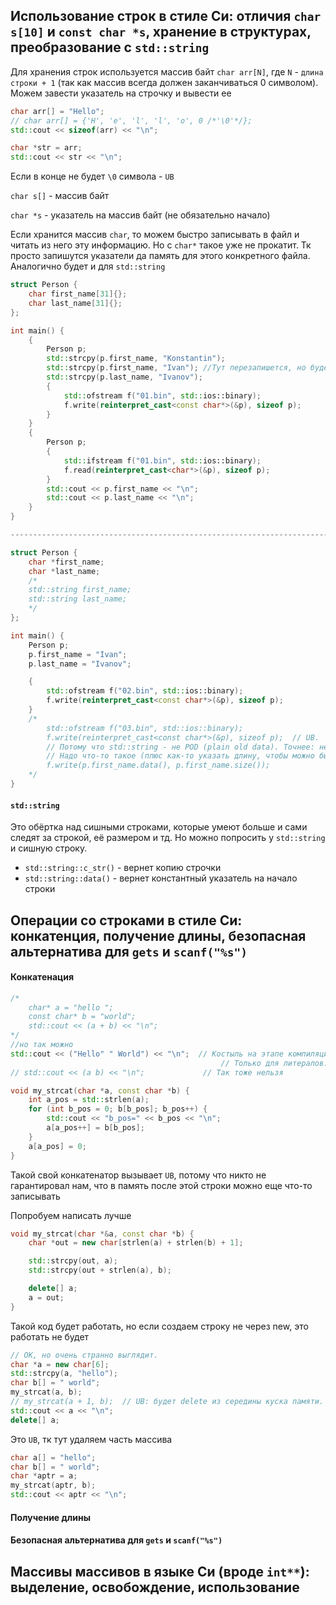 ## Использование строк в стиле Си: отличия `char s[10]` и `const char *s`, хранение в структурах, преобразование с `std::string`
Для хранения строк используется массив байт `char arr[N]`, где `N` - `длина строки + 1` (так как массив всегда должен заканчиваться 0 символом). Можем завести указатель на строчку и вывести ее
```C++
char arr[] = "Hello";
// char arr[] = {'H', 'e', 'l', 'l', 'o', 0 /*'\0'*/};
std::cout << sizeof(arr) << "\n";

char *str = arr;
std::cout << str << "\n";
```
Если в конце не будет `\0` символа - `UB`

`char s[]` - массив байт

`char *s` - указатель на массив байт (не обязательно начало)

Если хранится массив `char`, то можем быстро записывать в файл и читать из него эту информацию. Но с `char*` такое уже не прокатит. Тк просто запишутся указатели да память для этого конкретного файла. Аналогично будет и для `std::string`
```C++
struct Person {
    char first_name[31]{};
    char last_name[31]{};
};

int main() {
    {
        Person p;
        std::strcpy(p.first_name, "Konstantin");
        std::strcpy(p.first_name, "Ivan"); //Тут перезапишется, но будет остаток Константина^^
        std::strcpy(p.last_name, "Ivanov");
        {
            std::ofstream f("01.bin", std::ios::binary);
            f.write(reinterpret_cast<const char*>(&p), sizeof p);
        }
    }      
    {
        Person p;
        {
            std::ifstream f("01.bin", std::ios::binary);
            f.read(reinterpret_cast<char*>(&p), sizeof p);
        }
        std::cout << p.first_name << "\n";
        std::cout << p.last_name << "\n";
    }
}

-------------------------------------------------------------------------------------

struct Person {
    char *first_name;
    char *last_name;
    /*
    std::string first_name;
    std::string last_name;
    */
};

int main() {
    Person p;
    p.first_name = "Ivan";
    p.last_name = "Ivanov";

    {
        std::ofstream f("02.bin", std::ios::binary);
        f.write(reinterpret_cast<const char*>(&p), sizeof p);
    }
    /*
        std::ofstream f("03.bin", std::ios::binary);
        f.write(reinterpret_cast<const char*>(&p), sizeof p);  // UB.
        // Потому что std::string - не POD (plain old data). Точнее: не Trivial. Точнее: не TrivialCopyable.
        // Надо что-то такое (плюс как-то указать длину, чтобы можно было прочитать):
        f.write(p.first_name.data(), p.first_name.size());
    */
}
```

#### `std::string`
Это обёртка над сишными строками, которые умеют больше и сами следят за строкой, её размером и тд. Но можно попросить у `std::string` и сишную строку.
* `std::string::c_str()` - вернет копию строчки
* `std::string::data()` - вернет константный указатель на начало строки

## Операции со строками в стиле Си: конкатенция, получение длины, безопасная альтернатива для `gets` и `scanf("%s")`
#### Конкатенация
```C++
/*
    char* a = "hello ";
    const char* b = "world";
    std::cout << (a + b) << "\n";
*/
//но так можно
std::cout << ("Hello" " World") << "\n";  // Костыль на этапе компиляции(!).
                                               // Только для литералов.
// std::cout << (a b) << "\n";             // Так тоже нельзя

void my_strcat(char *a, const char *b) {
    int a_pos = std::strlen(a);
    for (int b_pos = 0; b[b_pos]; b_pos++) {
        std::cout << "b_pos=" << b_pos << "\n";
        a[a_pos++] = b[b_pos];
    }
    a[a_pos] = 0;
}
```
Такой свой конкатенатор вызывает `UB`, потому что никто не гарантировал нам, что в память после этой строки можно еще что-то записывать

Попробуем написать лучше
```C++
void my_strcat(char *&a, const char *b) {
    char *out = new char[strlen(a) + strlen(b) + 1];

    std::strcpy(out, a);
    std::strcpy(out + strlen(a), b);

    delete[] a;
    a = out;
}
```
Такой код будет работать, но если создаем строку не через new, это работать не будет
```C++
// ОК, но очень странно выглядит.
char *a = new char[6];
std::strcpy(a, "hello");
char b[] = " world";
my_strcat(a, b);
// my_strcat(a + 1, b);  // UB: будет delete из середины куска памяти.
std::cout << a << "\n";
delete[] a;
```
Это `UB`, тк тут удаляем часть массива
```C++
char a[] = "hello";
char b[] = " world";
char *aptr = a;
my_strcat(aptr, b);
std::cout << aptr << "\n";
```

#### Получение длины

#### Безопасная альтернатива для `gets` и `scanf("%s")`

## Массивы массивов в языке Си (вроде `int**`): выделение, освобождение, использование

